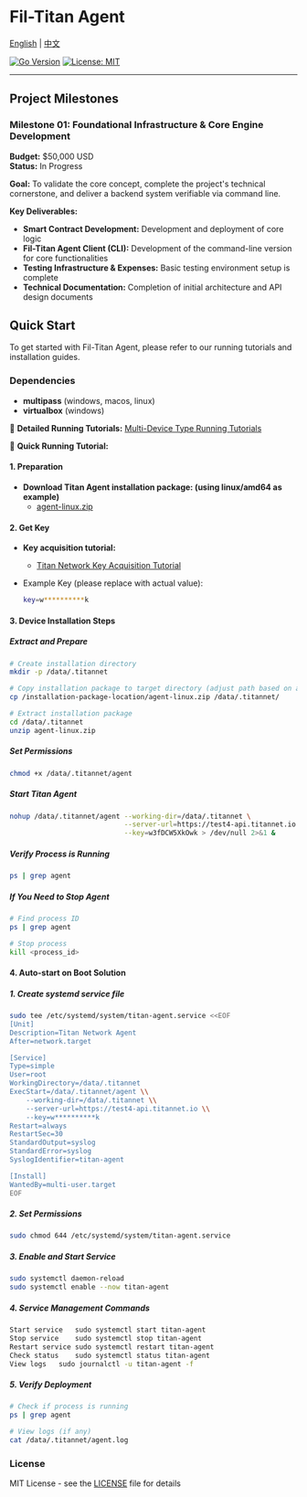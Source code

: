 # Fil-Titan Agent
[English](README.md) | [中文](README_zh.md)

[![Go Version](https://img.shields.io/badge/Go-1.22.5+-blue.svg)](https://golang.org)
[![License: MIT](https://img.shields.io/badge/License-MIT-green.svg)](https://opensource.org/licenses/MIT)

---

## Project Milestones

### Milestone 01: Foundational Infrastructure & Core Engine Development
**Budget:** $50,000 USD  
**Status:** In Progress

**Goal:** To validate the core concept, complete the project's technical cornerstone, and deliver a backend system verifiable via command line.

**Key Deliverables:**
- **Smart Contract Development:** Development and deployment of core logic
- **Fil-Titan Agent Client (CLI):** Development of the command-line version for core functionalities  
- **Testing Infrastructure & Expenses:** Basic testing environment setup is complete
- **Technical Documentation:** Completion of initial architecture and API design documents

## Quick Start

To get started with Fil-Titan Agent, please refer to our running tutorials and installation guides.

### Dependencies

- **multipass** (windows, macos, linux)
- **virtualbox** (windows)

📖 **Detailed Running Tutorials:** [Multi-Device Type Running Tutorials](https://titannet.gitbook.io/titan-network-cn/4-ce-jia-li-le-ce-shi-wang/titan-agent-an-zhuang-jiao-cheng)

📖 **Quick Running Tutorial:** 

#### 1. Preparation

- **Download Titan Agent installation package: (using linux/amd64 as example)**
    - [agent-linux.zip](https://pcdn.titannet.io/test4/latest/agent-linux.zip)
    

#### 2. Get Key

- **Key acquisition tutorial:**
  - [Titan Network Key Acquisition Tutorial](https://titannet.gitbook.io/titan-network-cn/4-ce-jia-li-le-ce-shi-wang/ru-he-huo-qu-key)

- Example Key (please replace with actual value):

  ```bash
  key=w**********k
  ```

#### 3. Device Installation Steps

##### Extract and Prepare

```bash
# Create installation directory
mkdir -p /data/.titannet

# Copy installation package to target directory (adjust path based on actual batch deployment method)
cp /installation-package-location/agent-linux.zip /data/.titannet/

# Extract installation package
cd /data/.titannet
unzip agent-linux.zip
```

##### Set Permissions

```bash
chmod +x /data/.titannet/agent
```

##### Start Titan Agent

```bash
nohup /data/.titannet/agent --working-dir=/data/.titannet \
                            --server-url=https://test4-api.titannet.io \
                            --key=w3fDCW5XkOwk > /dev/null 2>&1 &
```

##### Verify Process is Running

```bash
ps | grep agent
```

##### If You Need to Stop Agent

```bash
# Find process ID
ps | grep agent

# Stop process
kill <process_id>
```

#### 4. Auto-start on Boot Solution

##### 1. Create systemd service file

```bash
sudo tee /etc/systemd/system/titan-agent.service <<EOF
[Unit]
Description=Titan Network Agent
After=network.target

[Service]
Type=simple
User=root
WorkingDirectory=/data/.titannet
ExecStart=/data/.titannet/agent \\
    --working-dir=/data/.titannet \\
    --server-url=https://test4-api.titannet.io \\
    --key=w**********k
Restart=always
RestartSec=30
StandardOutput=syslog
StandardError=syslog
SyslogIdentifier=titan-agent

[Install]
WantedBy=multi-user.target
EOF
```

##### 2. Set Permissions

```bash
sudo chmod 644 /etc/systemd/system/titan-agent.service
```

##### 3. Enable and Start Service

```bash
sudo systemctl daemon-reload
sudo systemctl enable --now titan-agent
```

##### 4. Service Management Commands

```bash
Start service	sudo systemctl start titan-agent
Stop service	sudo systemctl stop titan-agent
Restart service	sudo systemctl restart titan-agent
Check status	sudo systemctl status titan-agent
View logs	sudo journalctl -u titan-agent -f
```

##### 5. Verify Deployment

```bash
# Check if process is running
ps | grep agent

# View logs (if any)
cat /data/.titannet/agent.log
```


### License

MIT License - see the [LICENSE](LICENSE) file for details